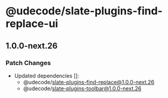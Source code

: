 # @udecode/slate-plugins-find-replace-ui

## 1.0.0-next.26
### Patch Changes

- Updated dependencies []:
  - @udecode/slate-plugins-find-replace@1.0.0-next.26
  - @udecode/slate-plugins-toolbar@1.0.0-next.26
